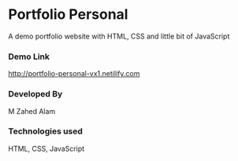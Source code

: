 # Portfolio Personal
A demo portfolio website with HTML, CSS and little bit of JavaScript

### Demo Link
http://portfolio-personal-vx1.netilify.com

### Developed By
M Zahed Alam

### Technologies used
HTML, CSS, JavaScript
